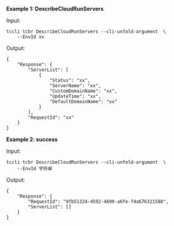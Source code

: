 **Example 1: DescribeCloudRunServers**



Input: 

```
tccli tcbr DescribeCloudRunServers --cli-unfold-argument  \
    --EnvId xx
```

Output: 
```
{
    "Response": {
        "ServerList": [
            {
                "Status": "xx",
                "ServerName": "xx",
                "CustomDomainName": "xx",
                "UpdateTime": "xx",
                "DefaultDomainName": "xx"
            }
        ],
        "RequestId": "xx"
    }
}
```

**Example 2: success**



Input: 

```
tccli tcbr DescribeCloudRunServers --cli-unfold-argument  \
    --EnvId 字符串
```

Output: 
```
{
    "Response": {
        "RequestId": "9fb51324-4592-4690-a6fe-f4a676321588",
        "ServerList": []
    }
}
```

